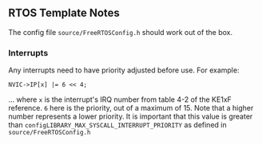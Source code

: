 ## RTOS Template Notes

The config file `source/FreeRTOSConfig.h` should work out of the box.

### Interrupts

Any interrupts need to have priority adjusted before use. For example:

```
NVIC->IP[x] |= 6 << 4;
```

... where `x` is the interrupt's IRQ number from table 4-2 of the KE1xF
reference.  `6` here is the priority, out of a maximum of 15. Note that a higher
number represents a lower priority. It is important that this value is greater
than `configLIBRARY_MAX_SYSCALL_INTERRUPT_PRIORITY` as defined in
`source/FreeRTOSConfig.h`
